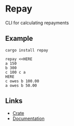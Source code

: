 Repay
=====

CLI for calculating repayments

Example
-------

    cargo install repay

    repay <<HERE
    a 150
    b 300
    c 100 c a
    HERE
    c owes b 100.00
    a owes b 50.00

Links
-----

 * [Crate](https://crates.io/crates/repay)
 * [Documentation](https://docs.rs/repay)
